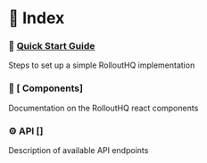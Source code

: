 # 🔎 Index

### 🚀 [Quick Start Guide](https://github.com/RolloutHQ/rollout-hq-docs/blob/main/QuickStart.md#-quick-start-guide)
Steps to set up a simple RolloutHQ implementation

### 🧩 [ Components]
Documentation on the RolloutHQ react components

### ⚙️ API []
Description of available API endpoints


